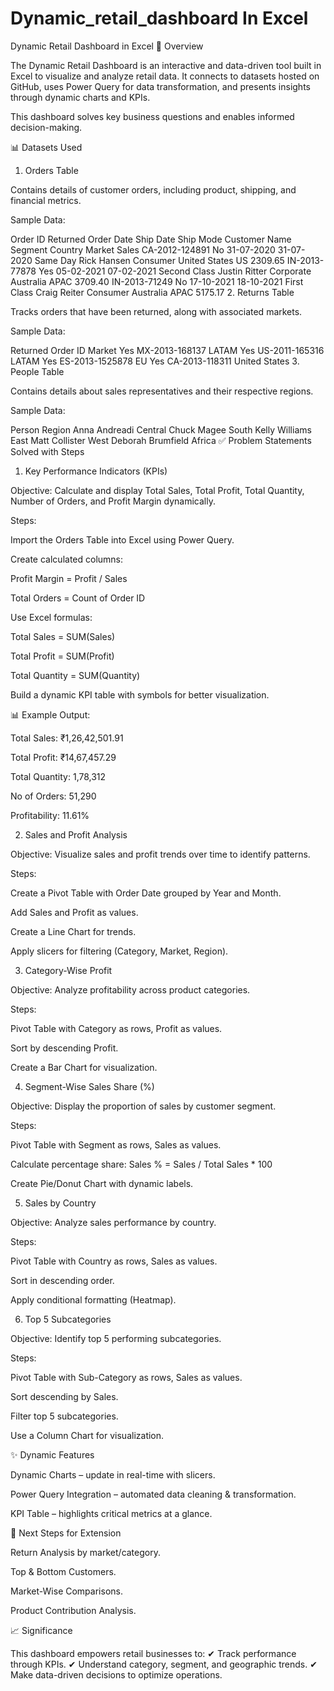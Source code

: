 # Dynamic_retail_dashboard In Excel
Dynamic Retail Dashboard in Excel
📌 Overview

The Dynamic Retail Dashboard is an interactive and data-driven tool built in Excel to visualize and analyze retail data.
It connects to datasets hosted on GitHub, uses Power Query for data transformation, and presents insights through dynamic charts and KPIs.

This dashboard solves key business questions and enables informed decision-making.

📊 Datasets Used
1. Orders Table

Contains details of customer orders, including product, shipping, and financial metrics.

Sample Data:

Order ID	Returned	Order Date	Ship Date	Ship Mode	Customer Name	Segment	Country	Market	Sales
CA-2012-124891	No	31-07-2020	31-07-2020	Same Day	Rick Hansen	Consumer	United States	US	2309.65
IN-2013-77878	Yes	05-02-2021	07-02-2021	Second Class	Justin Ritter	Corporate	Australia	APAC	3709.40
IN-2013-71249	No	17-10-2021	18-10-2021	First Class	Craig Reiter	Consumer	Australia	APAC	5175.17
2. Returns Table

Tracks orders that have been returned, along with associated markets.

Sample Data:

Returned	Order ID	Market
Yes	MX-2013-168137	LATAM
Yes	US-2011-165316	LATAM
Yes	ES-2013-1525878	EU
Yes	CA-2013-118311	United States
3. People Table

Contains details about sales representatives and their respective regions.

Sample Data:

Person	Region
Anna Andreadi	Central
Chuck Magee	South
Kelly Williams	East
Matt Collister	West
Deborah Brumfield	Africa
✅ Problem Statements Solved with Steps
1. Key Performance Indicators (KPIs)

Objective: Calculate and display Total Sales, Total Profit, Total Quantity, Number of Orders, and Profit Margin dynamically.

Steps:

Import the Orders Table into Excel using Power Query.

Create calculated columns:

Profit Margin = Profit / Sales

Total Orders = Count of Order ID

Use Excel formulas:

Total Sales = SUM(Sales)

Total Profit = SUM(Profit)

Total Quantity = SUM(Quantity)

Build a dynamic KPI table with symbols for better visualization.

📊 Example Output:

Total Sales: ₹1,26,42,501.91

Total Profit: ₹14,67,457.29

Total Quantity: 1,78,312

No of Orders: 51,290

Profitability: 11.61%

2. Sales and Profit Analysis

Objective: Visualize sales and profit trends over time to identify patterns.

Steps:

Create a Pivot Table with Order Date grouped by Year and Month.

Add Sales and Profit as values.

Create a Line Chart for trends.

Apply slicers for filtering (Category, Market, Region).

3. Category-Wise Profit

Objective: Analyze profitability across product categories.

Steps:

Pivot Table with Category as rows, Profit as values.

Sort by descending Profit.

Create a Bar Chart for visualization.

4. Segment-Wise Sales Share (%)

Objective: Display the proportion of sales by customer segment.

Steps:

Pivot Table with Segment as rows, Sales as values.

Calculate percentage share:
Sales % = Sales / Total Sales * 100

Create Pie/Donut Chart with dynamic labels.

5. Sales by Country

Objective: Analyze sales performance by country.

Steps:

Pivot Table with Country as rows, Sales as values.

Sort in descending order.

Apply conditional formatting (Heatmap).

6. Top 5 Subcategories

Objective: Identify top 5 performing subcategories.

Steps:

Pivot Table with Sub-Category as rows, Sales as values.

Sort descending by Sales.

Filter top 5 subcategories.

Use a Column Chart for visualization.

✨ Dynamic Features

Dynamic Charts – update in real-time with slicers.

Power Query Integration – automated data cleaning & transformation.

KPI Table – highlights critical metrics at a glance.

🔮 Next Steps for Extension

Return Analysis by market/category.

Top & Bottom Customers.

Market-Wise Comparisons.

Product Contribution Analysis.

📈 Significance

This dashboard empowers retail businesses to:
✔ Track performance through KPIs.
✔ Understand category, segment, and geographic trends.
✔ Make data-driven decisions to optimize operations.
